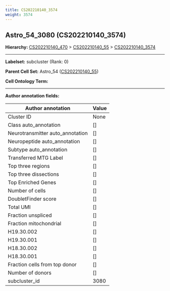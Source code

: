 ```yaml
---
title: CS202210140_3574
weight: 3574
---
```

## Astro_54_3080 (CS202210140_3574)
<b>Hierarchy: </b>
[CS202210140_470](cell_sets/CS202210140_470.md) >
[CS202210140_55](cell_sets/CS202210140_55.md) >
[CS202210140_3574](cell_sets/CS202210140_3574.md)

---


**Labelset:** subcluster (Rank: 0)

**Parent Cell Set:** Astro_54 ([CS202210140_55](cell_sets/CS202210140_55.md))



**Cell Ontology Term:** 

[MARKER GENES.]: #


---

[TRANSFERRED ANNOTATIONS.]: #


[AUTHOR ANNOTATION FIELDS.]: #


**Author annotation fields:**

| Author annotation | Value |
|-------------------|-------|
|Cluster ID|None|
|Class auto_annotation|[]|
|Neurotransmitter auto_annotation|[]|
|Neuropeptide auto_annotation|[]|
|Subtype auto_annotation|[]|
|Transferred MTG Label|[]|
|Top three regions|[]|
|Top three dissections|[]|
|Top Enriched Genes|[]|
|Number of cells|[]|
|DoubletFinder score|[]|
|Total UMI|[]|
|Fraction unspliced|[]|
|Fraction mitochondrial|[]|
|H19.30.002|[]|
|H19.30.001|[]|
|H18.30.002|[]|
|H18.30.001|[]|
|Fraction cells from top donor|[]|
|Number of donors|[]|
|subcluster_id|3080|
